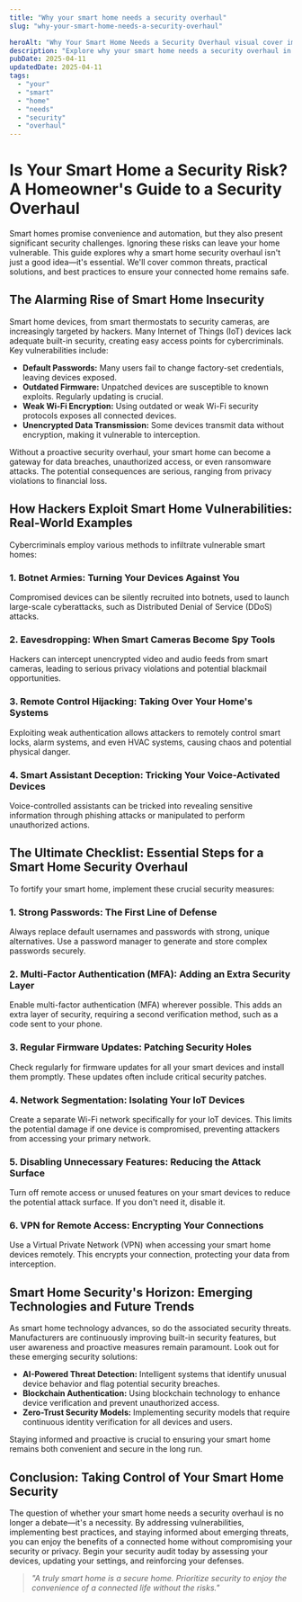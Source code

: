 ```yaml
---
title: "Why your smart home needs a security overhaul"
slug: "why-your-smart-home-needs-a-security-overhaul"

heroAlt: "Why Your Smart Home Needs a Security Overhaul visual cover image"
description: "Explore why your smart home needs a security overhaul in this detailed guide, offering insights, strategies, and practical tips to enhance your understanding and application of the topic."
pubDate: 2025-04-11
updatedDate: 2025-04-11
tags:
  - "your"
  - "smart"
  - "home"
  - "needs"
  - "security"
  - "overhaul"
---
```


# Is Your Smart Home a Security Risk? A Homeowner's Guide to a Security Overhaul

Smart homes promise convenience and automation, but they also present significant security challenges. Ignoring these risks can leave your home vulnerable. This guide explores why a smart home security overhaul isn't just a good idea—it's essential. We'll cover common threats, practical solutions, and best practices to ensure your connected home remains safe.

## The Alarming Rise of Smart Home Insecurity

Smart home devices, from smart thermostats to security cameras, are increasingly targeted by hackers. Many Internet of Things (IoT) devices lack adequate built-in security, creating easy access points for cybercriminals. Key vulnerabilities include:

- **Default Passwords:** Many users fail to change factory-set credentials, leaving devices exposed.
- **Outdated Firmware:** Unpatched devices are susceptible to known exploits. Regularly updating is crucial.
- **Weak Wi-Fi Encryption:** Using outdated or weak Wi-Fi security protocols exposes all connected devices.
- **Unencrypted Data Transmission:** Some devices transmit data without encryption, making it vulnerable to interception.

Without a proactive security overhaul, your smart home can become a gateway for data breaches, unauthorized access, or even ransomware attacks. The potential consequences are serious, ranging from privacy violations to financial loss.

## How Hackers Exploit Smart Home Vulnerabilities: Real-World Examples

Cybercriminals employ various methods to infiltrate vulnerable smart homes:

### 1. Botnet Armies: Turning Your Devices Against You

Compromised devices can be silently recruited into botnets, used to launch large-scale cyberattacks, such as Distributed Denial of Service (DDoS) attacks.

### 2. Eavesdropping: When Smart Cameras Become Spy Tools

Hackers can intercept unencrypted video and audio feeds from smart cameras, leading to serious privacy violations and potential blackmail opportunities.

### 3. Remote Control Hijacking: Taking Over Your Home's Systems

Exploiting weak authentication allows attackers to remotely control smart locks, alarm systems, and even HVAC systems, causing chaos and potential physical danger.

### 4. Smart Assistant Deception: Tricking Your Voice-Activated Devices

Voice-controlled assistants can be tricked into revealing sensitive information through phishing attacks or manipulated to perform unauthorized actions.

## The Ultimate Checklist: Essential Steps for a Smart Home Security Overhaul

To fortify your smart home, implement these crucial security measures:

### 1. Strong Passwords: The First Line of Defense

Always replace default usernames and passwords with strong, unique alternatives. Use a password manager to generate and store complex passwords securely.

### 2. Multi-Factor Authentication (MFA): Adding an Extra Security Layer

Enable multi-factor authentication (MFA) wherever possible. This adds an extra layer of security, requiring a second verification method, such as a code sent to your phone.

### 3. Regular Firmware Updates: Patching Security Holes

Check regularly for firmware updates for all your smart devices and install them promptly. These updates often include critical security patches.

### 4. Network Segmentation: Isolating Your IoT Devices

Create a separate Wi-Fi network specifically for your IoT devices. This limits the potential damage if one device is compromised, preventing attackers from accessing your primary network.

### 5. Disabling Unnecessary Features: Reducing the Attack Surface

Turn off remote access or unused features on your smart devices to reduce the potential attack surface. If you don't need it, disable it.

### 6. VPN for Remote Access: Encrypting Your Connections

Use a Virtual Private Network (VPN) when accessing your smart home devices remotely. This encrypts your connection, protecting your data from interception.

## Smart Home Security's Horizon: Emerging Technologies and Future Trends

As smart home technology advances, so do the associated security threats. Manufacturers are continuously improving built-in security features, but user awareness and proactive measures remain paramount. Look out for these emerging security solutions:

- **AI-Powered Threat Detection:** Intelligent systems that identify unusual device behavior and flag potential security breaches.
- **Blockchain Authentication:** Using blockchain technology to enhance device verification and prevent unauthorized access.
- **Zero-Trust Security Models:** Implementing security models that require continuous identity verification for all devices and users.

Staying informed and proactive is crucial to ensuring your smart home remains both convenient and secure in the long run.

## Conclusion: Taking Control of Your Smart Home Security

The question of whether your smart home needs a security overhaul is no longer a debate—it's a necessity. By addressing vulnerabilities, implementing best practices, and staying informed about emerging threats, you can enjoy the benefits of a connected home without compromising your security or privacy. Begin your security audit today by assessing your devices, updating your settings, and reinforcing your defenses.

> _"A truly smart home is a secure home. Prioritize security to enjoy the convenience of a connected life without the risks."_
